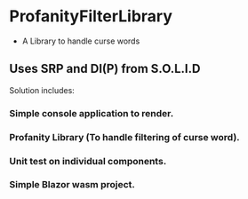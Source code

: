 # ProfanityFilterLibrary
* A Library to handle curse words

## Uses SRP and DI(P) from S.O.L.I.D

Solution includes:
### Simple console application to render.
### Profanity Library (To handle filtering of curse word).
### Unit test on individual components.
### Simple Blazor wasm project.

